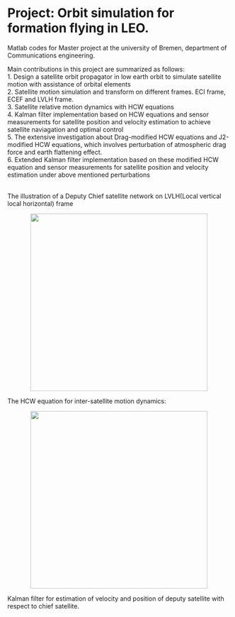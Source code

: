 
# Project: **Orbit simulation for formation flying in LEO**.<br/>
Matlab codes for Master project at the university of Bremen, department of Communications engineering. <br/>

Main contributions in this project are summarized as follows:<br/>
           1. Design a satellite orbit propagator in low earth orbit to simulate satellite motion with assistance of orbital elements <br/>
           2. Satellite motion simulation and transform on different frames. ECI frame, ECEF and LVLH frame.<br/>
           3. Satellite relative motion dynamics with HCW equations<br/>
           4. Kalman filter implementation based on HCW equations and sensor measurements for satellite position and velocity estimation to achieve satellite naviagation and optimal control<br/>
           5. The extensive investigation about Drag-modified HCW equations and J2-modified HCW equations, which involves perturbation of atmospheric drag force and earth flattening effect.<br/>
           6. Extended Kalman filter implementation based on these modified HCW equation and sensor measurements for satellite position and velocity estimation  under above mentioned perturbations<br/>

<br/>
The illustration of a Deputy Chief satellite network on LVLH(Local vertical local horizontal) frame  

<p align="center">
  <img src="https://user-images.githubusercontent.com/89796179/198900189-8cae08c1-619d-460c-87fe-bf5344676705.png"
" width="400" />
  </p> 
The HCW equation for inter-satellite motion dynamics:
<p align="center">
  <img src="https://user-images.githubusercontent.com/89796179/198900413-94bc1ef8-395e-47c6-b3e6-27babf01fdcb.png"
" width="400" />
  </p> 


Kalman filter for estimation of velocity and position of deputy satellite with respect to chief satellite.

